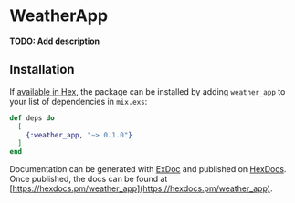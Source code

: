 # WeatherApp

**TODO: Add description**

## Installation

If [available in Hex](https://hex.pm/docs/publish), the package can be installed
by adding `weather_app` to your list of dependencies in `mix.exs`:

```elixir
def deps do
  [
    {:weather_app, "~> 0.1.0"}
  ]
end
```

Documentation can be generated with [ExDoc](https://github.com/elixir-lang/ex_doc)
and published on [HexDocs](https://hexdocs.pm). Once published, the docs can
be found at [https://hexdocs.pm/weather_app](https://hexdocs.pm/weather_app).

